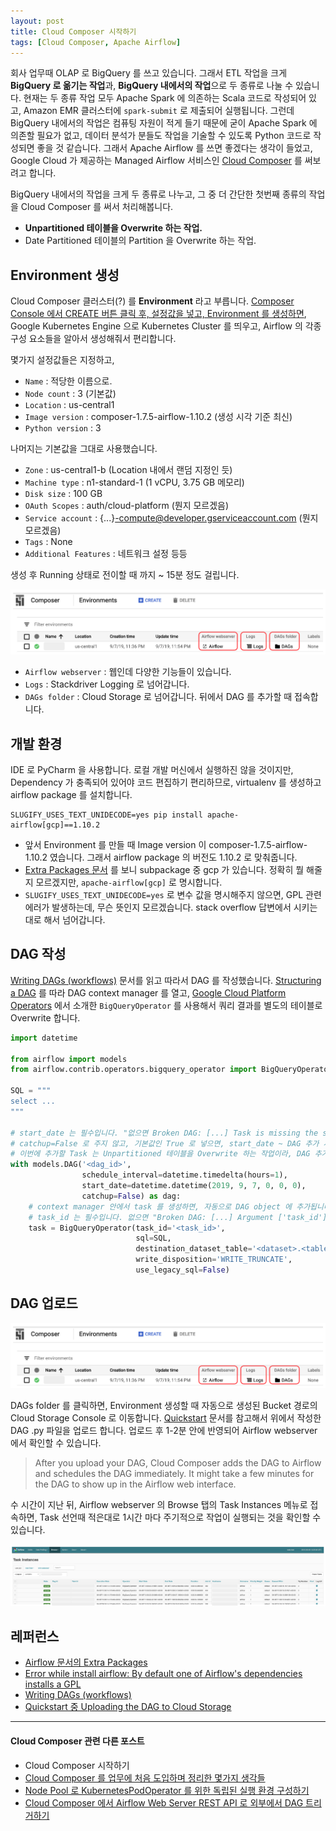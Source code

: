```yaml
---
layout: post
title: Cloud Composer 시작하기
tags: [Cloud Composer, Apache Airflow]
---
```


회사 업무때 OLAP 로 BigQuery 를 쓰고 있습니다. 그래서 ETL 작업을 크게 **BigQuery 로 옮기는 작업**과, **BigQuery 내에서의 작업**으로 두 종류로 나눌 수 있습니다. 현재는 두 종류 작업 모두 Apache Spark 에 의존하는 Scala 코드로 작성되어 있고, Amazon EMR 클러스터에 `spark-submit` 로 제출되어 실행됩니다. 그런데 BigQuery 내에서의 작업은 컴퓨팅 자원이 적게 들기 때문에 굳이 Apache Spark 에 의존할 필요가 없고, 데이터 분석가 분들도 작업을 기술할 수 있도록 Python 코드로 작성되면 좋을 것 같습니다. 그래서 Apache Airflow 를 쓰면 좋겠다는 생각이 들었고, Google Cloud 가 제공하는 Managed Airflow 서비스인 [Cloud Composer](https://cloud.google.com/composer/) 를 써보려고 합니다.

BigQuery 내에서의 작업을 크게 두 종류로 나누고, 그 중 더 간단한 첫번째 종류의 작업을 Cloud Composer 를 써서 처리해봅니다.

- **Unpartitioned 테이블을 Overwrite 하는 작업.**
- Date Partitioned 테이블의 Partition 을 Overwrite 하는 작업.

## Environment 생성

Cloud Composer 클러스터(?) 를 **Environment** 라고 부릅니다. [Composer Console 에서 CREATE 버튼 클릭 후, 설정값을 넣고, Environment 를 생성하면](https://console.cloud.google.com/composer/environments), Google Kubernetes Engine 으로 Kubernetes Cluster 를 띄우고, Airflow 의 각종 구성 요소들을 알아서 생성해줘서 편리합니다.

몇가지 설정값들은 지정하고,

- `Name` : 적당한 이름으로.
- `Node count` : 3 (기본값)
- `Location` : us-central1
- `Image version` : composer-1.7.5-airflow-1.10.2 (생성 시각 기준 최신)
- `Python version` : 3

나머지는 기본값을 그대로 사용했습니다.

- `Zone` : us-central1-b (Location 내에서 랜덤 지정인 듯)
- `Machine type` : n1-standard-1 (1 vCPU, 3.75 GB 메모리)
- `Disk size` : 100 GB
- `OAuth Scopes` : auth/cloud-platform (뭔지 모르겠음)
- `Service account` : {...}-compute@developer.gserviceaccount.com (뭔지 모르겠음)
- `Tags` : None
- `Additional Features` : 네트워크 설정 등등

생성 후 Running 상태로 전이할 때 까지 ~ 15분 정도 걸립니다.

![images/2019-09-08-pic1-environment.png](/images/2019-09-08-pic1-environment.png)

- `Airflow webserver` : 웹인데 다양한 기능들이 있습니다.
- `Logs` : Stackdriver Logging 로 넘어갑니다.
- `DAGs folder` : Cloud Storage 로 넘어갑니다. 뒤에서 DAG 를 추가할 때 접속합니다.

## 개발 환경

IDE 로 PyCharm 을 사용합니다. 로컬 개발 머신에서 실행하진 않을 것이지만, Dependency 가 충족되어 있어야 코드 편집하기 편리하므로, virtualenv 를 생성하고 airflow package 를 설치합니다.

```
SLUGIFY_USES_TEXT_UNIDECODE=yes pip install apache-airflow[gcp]==1.10.2
```

- 앞서 Environment 를 만들 때 Image version 이 composer-1.7.5-airflow-1.10.2 였습니다. 그래서 airflow package 의 버전도 1.10.2 로 맞춰줍니다.
- [Extra Packages 문서](https://airflow.apache.org/installation.html) 를 보니 subpackage 중 gcp 가 있습니다. 정확히 뭘 해줄지 모르겠지만, `apache-airflow[gcp]` 로 명시합니다.
- `SLUGIFY_USES_TEXT_UNIDECODE=yes` 로 변수 값을 명시해주지 않으면, GPL 관련 에러가 발생하는데, 무슨 뜻인지 모르겠습니다. stack overflow 답변에서 시키는대로 해서 넘어갑니다.

## DAG 작성

[Writing DAGs (workflows)](https://cloud.google.com/composer/docs/how-to/using/writing-dags) 문서를 읽고 따라서 DAG 를 작성했습니다. [Structuring a DAG](https://cloud.google.com/composer/docs/how-to/using/writing-dags#structure) 를 따라 DAG context manager 를 열고, [Google Cloud Platform Operators](https://cloud.google.com/composer/docs/how-to/using/writing-dags#gcp_operators) 에서 소개한 `BigQueryOperator` 를 사용해서 쿼리 결과를 별도의 테이블로 Overwrite 합니다.

```python
import datetime

from airflow import models
from airflow.contrib.operators.bigquery_operator import BigQueryOperator

SQL = """
select ...
"""

# start_date 는 필수입니다. "없으면 Broken DAG: [...] Task is missing the start_date parameter" 에러 발생.
# catchup=False 로 주지 않고, 기본값인 True 로 넣으면, start_date ~ DAG 추가 시각까지 schedule_interval 개수 만큼 과거를 다 실행해버립니다.
# 이번에 추가할 Task 는 Unpartitioned 테이블을 Overwrite 하는 작업이라, DAG 추가 시각부터만 잘 실행되는 걸로 충분합니다.
with models.DAG('<dag_id>',
                schedule_interval=datetime.timedelta(hours=1),
                start_date=datetime.datetime(2019, 9, 7, 0, 0, 0),
                catchup=False) as dag:
    # context manager 안에서 task 를 생성하면, 자동으로 DAG object 에 추가됩니다.
    # task_id 는 필수입니다. 없으면 "Broken DAG: [...] Argument ['task_id'] is required" 에러 발생.
    task = BigQueryOperator(task_id='<task_id>',
                            sql=SQL,
                            destination_dataset_table='<dataset>.<table>',
                            write_disposition='WRITE_TRUNCATE',
                            use_legacy_sql=False)

```

## DAG 업로드

![images/2019-09-08-pic1-environment.png](/images/2019-09-08-pic1-environment.png)

DAGs folder 를 클릭하면, Environment 생성할 때 자동으로 생성된 Bucket 경로의 Cloud Storage Console 로 이동합니다. [Quickstart](https://cloud.google.com/composer/docs/quickstart#uploading_the_dag_to) 문서를 참고해서 위에서 작성한 DAG .py 파일을 업로드 합니다. 업로드 후 1-2분 안에 반영되어 Airflow webserver 에서 확인할 수 있습니다.

> After you upload your DAG, Cloud Composer adds the DAG to Airflow and schedules the DAG immediately. It might take a few minutes for the DAG to show up in the Airflow web interface.

수 시간이 지난 뒤, Airflow webserver 의 Browse 탭의 Task Instances 메뉴로 접속하면, Task 선언때 적은대로 1시간 마다 주기적으로 작업이 실행되는 것을 확인할 수 있습니다.

![images/2019-09-08-pic2-task-instances.png](/images/2019-09-08-pic2-task-instances.png)

## 레퍼런스

- [Airflow 문서의 Extra Packages](https://airflow.apache.org/installation.html)
- [Error while install airflow: By default one of Airflow's dependencies installs a GPL](https://stackoverflow.com/questions/52203441/error-while-install-airflow-by-default-one-of-airflows-dependencies-installs-a)
- [Writing DAGs (workflows)](https://cloud.google.com/composer/docs/how-to/using/writing-dags)
- [Quickstart 중 Uploading the DAG to Cloud Storage](https://cloud.google.com/composer/docs/quickstart#uploading_the_dag_to)

***

#### Cloud Composer 관련 다른 포스트

- Cloud Composer 시작하기
- [Cloud Composer 를 업무에 처음 도입하며 정리한 몇가지 생각들](https://chang12.github.io/cloud-composer-some-thought/)
- [Node Pool 로 KubernetesPodOperator 를 위한 독립된 실행 환경 구성하기](https://chang12.github.io/cloud-composer-node-pool-kubernetes-pod-operator/)
- [Cloud Composer 에서 Airflow Web Server REST API 로 외부에서 DAG 트리거하기](https://chang12.github.io/composer-trigger-dag/)
